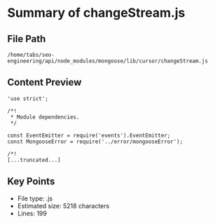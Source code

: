 # Summary of changeStream.js
  
## File Path
`/home/tabs/seo-engineering/api/node_modules/mongoose/lib/cursor/changeStream.js`

## Content Preview
```
'use strict';

/*!
 * Module dependencies.
 */

const EventEmitter = require('events').EventEmitter;
const MongooseError = require('../error/mongooseError');

/*!
[...truncated...]
```

## Key Points
- File type: .js
- Estimated size: 5218 characters
- Lines: 199
